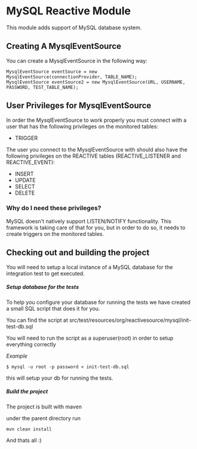 
MySQL Reactive Module
=====

This module adds support of MySQL database system.

Creating A MysqlEventSource
------

You can create a MysqlEventSource in the following way:

    MysqlEventSource eventSource = new MysqlEventSource(connectionProvider, TABLE_NAME);
    MysqlEventSource eventSource2 = new MysqlEventSource(URL, USERNAME, PASSWORD, TEST_TABLE_NAME);

User Privileges for MysqlEventSource
--------
In order the MysqlEventSource to work properly you must connect with a user that has the following privileges on the
monitored tables:

- TRIGGER

The user you connect to the MysqlEventSource with should also have the following privileges on the REACTIVE tables
(REACTIVE_LISTENER and REACTIVE_EVENT):

- INSERT
- UPDATE
- SELECT
- DELETE

### Why do I need these privileges?

MySQL doesn't natively support LISTEN/NOTIFY functionality. This framework is taking care of that for you, but in order
to do so, it needs to create triggers on the monitored tables.

Checking out and building the project
--------

You will need to setup a local instance of a MySQL database for the integration test to get executed.

##### Setup database for the tests

To help you configure your database for running the tests we have created a small SQL script that does it for you.

You can find the script at src/test/resources/org/reactivesource/mysql/init-test-db.sql

You will need to run the script as a superuser(root) in order to setup everything correctly

_Example_

    $ mysql -u root -p password < init-test-db.sql

this will setup your db for running the tests.

##### Build the project

The project is built with maven

under the parent directory run

    mvn clean install

And thats all :)

